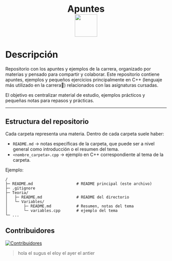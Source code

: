 <h1 align="center">Apuntes<br><img src="https://media.tenor.com/8CRuK01WKcMAAAAi/pokemon-pikachu.gif" width="70"></h1>

# Descripción

Repositorio con los apuntes y ejemplos de la carrera, organizado por materias y pensado para compartir y colaborar. Este repositorio contiene apuntes, ejemplos y pequeños ejercicios principalmente en C++ (lenguaje más utilizado en la carrera🦖) relacionados con las asignaturas cursadas. 

El objetivo es centralizar material de estudio, ejemplos prácticos y pequeñas notas para repasos y prácticas.

---

## Estructura del repositorio
Cada carpeta representa una materia. Dentro de cada carpeta suele haber:

- `README.md` → notas específicas de la carpeta, que puede ser a nivel general como introducción o el resumen del tema.
- `<nombre_carpeta>.cpp` → ejemplo en C++ correspondiente al tema de la carpeta.

Ejemplo:

```
/
├─ README.md                   # README principal (este archivo)
├─ .gitignore
├─ Teoria/
│   ├─ README.md               # README del directorio
│   └─ Variables/
│       ├─ README.md           # Resumen, notas del tema
│       └─ variables.cpp       # ejemplo del tema
└─ ...

```

## Contribuidores

[![Contribuidores](https://contrib.rocks/image?repo=cesarleroy/Apuntes)](https://github.com/cesarleroy/Apuntes/graphs/contributors)

> hola el sugus el eloy el ayer el antier